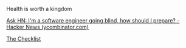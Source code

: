 ---
---

Health is worth a kingdom 

[Ask HN: I'm a software engineer going blind, how should I prepare? - Hacker News (ycombinator.com)](https://news.ycombinator.com/item?id=22918980)

[The Checklist](https://www.newyorker.com/magazine/2007/12/10/the-checklist)
